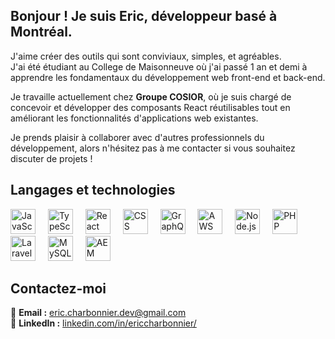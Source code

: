 <h2 align="left">Bonjour ! Je suis Eric, développeur basé à Montréal.</h2>
<p align="left">
    J'aime créer des outils qui sont conviviaux, simples, et agréables.<br>
    J'ai été étudiant au College de Maisonneuve où j'ai passé 1 an et demi à apprendre les fondamentaux du développement web front-end et back-end.
</p>

<p align="left">
    Je travaille actuellement chez <strong>Groupe COSIOR</strong>, où je suis chargé de concevoir et développer des composants React réutilisables tout en améliorant les fonctionnalités d'applications web existantes.
</p>

<p align="left">
    Je prends plaisir à collaborer avec d'autres professionnels du développement, alors n'hésitez pas à me contacter si vous souhaitez discuter de projets !
</p>

<h2 align="left">Langages et technologies</h2>

<div align="left">
    <img src="https://cdn.jsdelivr.net/gh/devicons/devicon/icons/javascript/javascript-original.svg" height="40" alt="JavaScript" />
    <img width="12"/>
    <img src="https://cdn.jsdelivr.net/gh/devicons/devicon/icons/typescript/typescript-original.svg" height="40" alt="TypeScript" />
    <img width="12"/>
    <img src="https://www.fullstackpython.com/img/logos/react.png" height="40" alt="React" />
    <img width="12"/>
    <img src="https://cdn.jsdelivr.net/gh/devicons/devicon/icons/css3/css3-original.svg" height="40" alt="CSS" />
    <img width="12"/>
    <img src="https://www.gravitee.io/hubfs/graphql.png" height="40" alt="GraphQL" />
    <img width="12"/>
    <img src="https://saviynt.com/hubfs/aws.png" height="40" alt="AWS" />
    <img width="12"/>
    <img src="https://upload.wikimedia.org/wikipedia/commons/d/d9/Node.js_logo.svg" height="40" alt="Node.js" />
    <img width="12"/>
    <img src="https://cdn.jsdelivr.net/gh/devicons/devicon/icons/php/php-original.svg" height="40" alt="PHP" />
    <img width="12"/>
    <img src="https://laravelnews.s3.amazonaws.com/images/laravel-featured.png" height="40" alt="Laravel" />
    <img width="12"/>
    <img src="https://upload.wikimedia.org/wikipedia/fr/6/62/MySQL.svg" height="40" alt="MySQL" />
    <img width="12"/>
    <img src="https://cdn.prod.website-files.com/60f54f75bf970f7e1a9d0467/61e68ea1c479ed04a2febf56_Logo_Adobe_Experience_Manager.png" height="40" alt="AEM" />
</div>

<h2 align="left">Contactez-moi</h2>

<p align="left">
    📧 <strong>Email :</strong> <a href="mailto:eric.charbonnier.dev@gmail.com">eric.charbonnier.dev@gmail.com</a><br>
    🔗 <strong>LinkedIn :</strong> <a href="https://www.linkedin.com/in/ericcharbonnier/">linkedin.com/in/ericcharbonnier/</a>
</p>
